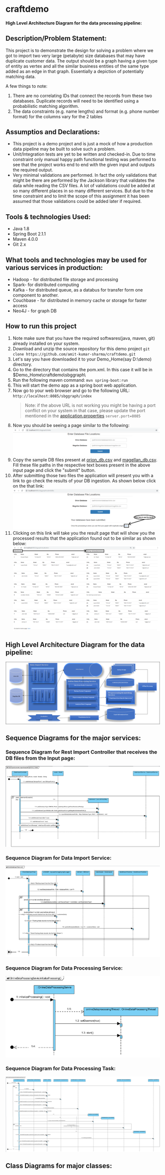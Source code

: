 # craftdemo
#### High Level Architecture Diagram for the data processing pipeline:

## Description/Problem Statement:
This project is to demonstrate the design for solving a problem where we got to import two very large (petabyte) size databases that may have duplicate customer data. The output should be a graph having a given type of entity as vertex and all the similar business entities of the same type added as an edge in that graph. Essentially a depiction of potentially matching data.

A few things to note:
1. There are no correlating IDs that connect the records from these two databases. Duplicate records will need to be identified using a probabilistic matching algorithm.
2. The data constraints (e.g. name lengths) and format (e.g. phone number format) for the columns vary for the 2 tables

## Assumptios and Declarations:

- This project is a demo project and is just a mock of how a production data pipeline may be built to solve such a problem.
- Unit/Integration tests are yet to be written and checked-in. Due to time constraint only manual happy path functional testing was performed to see that the project works end to end with the given input and outputs the required output.
- Very minimal validations are performed. In fact the only validations that might be there are performed by the Jackson library that validates the data while reading the CSV files. A lot of validations could be added at so many different places in so many different services. But due to the time constraint and to limit the scope of this assignment it has been assumed that those validations could be added later if required.

## Tools & technologies Used:
- Java 1.8
- Spring Boot 2.1.1
- Maven 4.0.0
- Git 2.x

## What tools and technologies may be used for various services in production:
- Hadoop - for distributed file storage and processing
- Spark- for distributed computing
- Kafka - for distributed queue, as a databus for transfer form one component to another.
- Couchbase - for distributed in memory cache or storage for faster access
- Neo4J - for graph DB

## How to run this project
1. Note make sure that you have the required softwares(java, maven, git) already installed on your system.
2. Download and unzip the source repository for this demo project
   `git clone https://github.com/amit-kumar-sharma/craftdemo.git`
3. Let's say you have downloaded it to your Demo_Home(say D:\demo) directory.
4. Go to the directory that contains the pom.xml. In this case it will be in 
   $Demo_Home\craftdemo\sbggraph\
5. Run the following maven command:
   `mvn spring-boot:run`
6. This will start the demo app as a spring boot web application.
7. Now go to your web browser and go to the following URL:
   `http://localhost:8085/sbggraph/index`
   > Note: if the above URL is not working you might be having a port conflict on your system in that case, please update the port mentioned in the [application.properties](https://github.com/amit-kumar-sharma/craftdemo/blob/master/sbggraph/src/main/resources/application.properties)
   `server.port=8085`
8. Now you should be seeing a page similar to the following:
   ![Home Page](images/DatabaseImportPage.png?raw=true)
9. Copy the sample DB files present at [orion_db.csv](https://github.com/amit-kumar-sharma/craftdemo/blob/master/sbggraph/src/test/resources/orion_db.csv) and [magellan_db.csv](https://github.com/amit-kumar-sharma/craftdemo/blob/master/sbggraph/src/test/resources/magellan_db.csv). Fill these file paths in the respective text boxes present in the above input page and click the "submit" button.
10. After submitting those two files the application will present you with a link to go check the results of your DB ingestion. As shown below click on the that link:
   ![Page after Submission](images/DatabaseImportPostSubmitPage.png?raw=true)
11. Clicking on this link will take you the result page that will show you the processed results that the application found out to be similar as shown below:
   ![Page after Submission](images/ResultPage.png?raw=true)
## High Level Architecture Diagram for the data pipeline:

![Architecture Diagram](images/architecture_diagram.png?raw=true "Architecture/Component Diagram")

## Sequence Diagrams for the major services:

### Sequence Diagram for Rest Import Controller that receives the DB files from the Input page:

![Data Import Service](images/DataImportInputController.png?raw=true "Data Import Service")

### Sequence Diagram for Data Import Service:

![Data Import Service Task](images/DataImportTask.png?raw=true "Data Import Service Task")

### Sequence Diagram for Data Processing Service:

![Data Processing Service](images/OnlineDataProcessingService.png?raw=true "Data Processing Service")

### Sequence Diagram for Data Processing Task:

![Data Processing Task](images/OnlineDataProcessingTask.png?raw=true "Data Processing Task")

## Class Diagrams for major classes:
